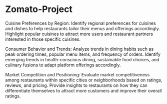 # Zomato-Project
Cuisine Preferences by Region:
Identify regional preferences for cuisines and dishes to help restaurants tailor their menus and offerings accordingly.
Highlight popular cuisines to attract more users and restaurant partners interested in those specific cuisines.

Consumer Behavior and Trends:
Analyze trends in dining habits such as peak ordering times, popular menu items, and frequency of orders.
Identify emerging trends in health-conscious dining, sustainable food choices, and culinary fusions to adapt platform offerings accordingly.

Market Competition and Positioning:
Evaluate market competitiveness among restaurants within specific cities or neighborhoods based on ratings, reviews, and pricing.
Provide insights to restaurants on how they can differentiate themselves to attract more customers and improve their overall ratings.


